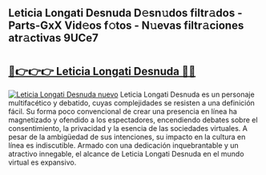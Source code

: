 ## Leticia Longati Desnuda D𝚎sn𝚞dos filtr𝚊dos - Parts-GxX Vid𝚎os f𝚘tos - N𝚞evas filtr𝚊ciones atr𝚊ctivas 9UCe7

# <h2><a href="http://mb8zfz8.tromn.icu/?c=Leticia+Longati+Desnuda">🔗👉👉👉 Leticia Longati Desnuda 🔗🔗</a></h2>

[![Leticia Longati Desnuda nuevo](https://i.imgur.com/pEAQMta.gif)](http://mb8zfz8.tromn.icu/?c=Leticia+Longati+Desnuda)
Leticia Longati Desnuda es un personaje multifacético y debatido, cuyas complejidades se resisten a una definición fácil.  Su forma poco convencional de crear una presencia en línea ha magnetizado y ofendido a los espectadores, encendiendo debates sobre el consentimiento, la privacidad y la esencia de las sociedades virtuales. A pesar de la ambigüedad de sus intenciones, su impacto en la cultura en línea es indiscutible. Armado con una dedicación inquebrantable y un atractivo innegable, el alcance de Leticia Longati Desnuda en el mundo virtual es expansivo.

